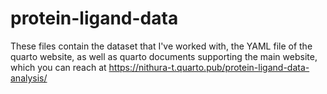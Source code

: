 # protein-ligand-data

These files contain the dataset that I've worked with, the YAML file of the quarto website, as well as quarto documents supporting the main website, which you can reach at https://nithura-t.quarto.pub/protein-ligand-data-analysis/
